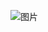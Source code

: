 ![图片](https://camo.githubusercontent.com/8e96e3c144c6dd4f9d32fbcd9506515a7f33880a/68747470733a2f2f71696469616e2e717069632e636e2f71696469616e5f636f6d6d6f6e2f3334393537332f66613239626631623961313232323363316265316631353534343631623632332f30)
